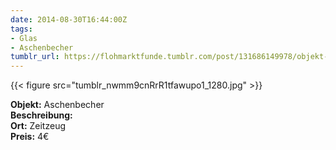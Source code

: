 ```yaml
---
date: 2014-08-30T16:44:00Z
tags:
- Glas
- Aschenbecher
tumblr_url: https://flohmarktfunde.tumblr.com/post/131686149978/objekt-aschenbecher-beschreibung-lorem-ipsum
---
```

 {{< figure src="tumblr_nwmm9cnRrR1tfawupo1_1280.jpg" >}}  

**Objekt:** Aschenbecher  
**Beschreibung:**   
**Ort:** Zeitzeug  
**Preis:** 4€
